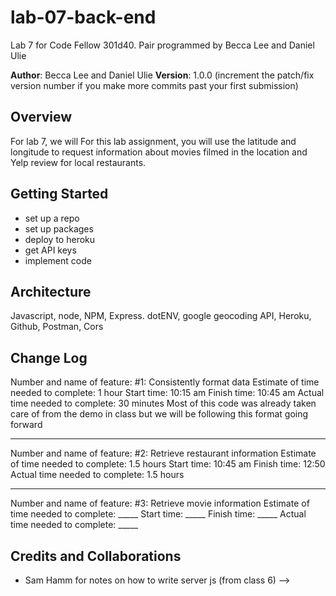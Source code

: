 # lab-07-back-end
Lab 7 for Code Fellow 301d40. Pair programmed by Becca Lee and Daniel Ulie

**Author**: Becca Lee and Daniel Ulie
**Version**: 1.0.0 (increment the patch/fix version number if you make more commits past your first submission)

## Overview
For lab 7, we will For this lab assignment, you will use the latitude and longitude to request information about movies filmed in the location and Yelp review for local restaurants.

## Getting Started
- set up a repo
- set up packages
- deploy to heroku
- get API keys
- implement code


## Architecture
Javascript, node, NPM, Express. dotENV, google geocoding API, Heroku, Github, Postman, Cors



## Change Log

Number and name of feature: #1: Consistently format data
Estimate of time needed to complete: 1 hour
Start time: 10:15 am
Finish time: 10:45 am
Actual time needed to complete: 30 minutes
Most of this code was already taken care of from the demo in class but we will be following this format going forward

------------
Number and name of feature: #2: Retrieve restaurant information
Estimate of time needed to complete: 1.5 hours
Start time: 10:45 am
Finish time: 12:50
Actual time needed to complete: 1.5 hours 

------------

Number and name of feature:  #3: Retrieve movie information
Estimate of time needed to complete: _____
Start time: _____
Finish time: _____
Actual time needed to complete: _____


## Credits and Collaborations
- Sam Hamm for notes on how to write server js (from class 6)
-->
